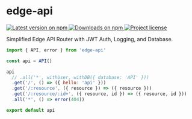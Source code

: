 # edge-api

  <!-- Version - npm -->
  <a href="https://www.npmjs.com/package/edge-api">
    <img src="https://img.shields.io/npm/v/edge-api.svg" alt="Latest version on npm" />
  </a>
  <!-- Downloads - npm -->
  <a href="https://npm-stat.com/charts.html?package=edge-api">
    <img src="https://img.shields.io/npm/dt/edge-api.svg" alt="Downloads on npm" />
  </a>
  <!-- License - MIT -->
  <a href="https://github.com/nathanclevenger/edge-api/tree/master/license">
    <img src="https://img.shields.io/github/license/nathanclevenger/edge-api.svg" alt="Project license" />
  </a>

Simplified Edge API Router with JWT Auth, Logging, and Database.  

```javascript
import { API, error } from 'edge-api'

const api = API()

api
  // .all('*', withUser, withDB({ database: 'API' }))
  .get('/', () => ({ hello: 'api' }))
  .get('/:resource', ({ resource }) => ({ resource }))
  .get('/:resource/:id+', ({ resource, id }) => ({ resource, id }))
  .all('*', () => error(404))

export default api
```
